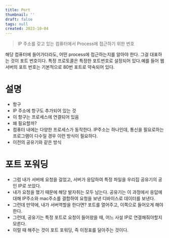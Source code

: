 ```yaml
---
title: Port
thumbnail: ''
draft: false
tags: null
created: 2023-10-04
---
```



 > 
 > IP 주소를 갖고 있는 컴퓨터에서 Process에 접근하기 위한 번호

해당 컴퓨터에 들어가더라도, 어떤 process에 접근하는지를 알아야 한다. 그걸 대표하는 것이 포트 번호이다. 특정 프로토콜은 특정한 포트번호로 설정되어 있다.예를 들어 웹 서버의 포트 번호는 기본적으로 80번 포트로 약속되어 있다.

# 설명

* 항구
* IP 주소에 항구도 추가되어 있는 것
* 이 항구는 프로세스에 연결되어 있음
* 왜 필요할까?
* 컴퓨터 내에는 다양한 프로세스가 동작한다. IP주소는 하나인데, 통신을 필요로하는 프로그램이 다수일 경우 이런 방식이 필요하다.
* 이전의 공유기와 같은 방식

# 포트 포워딩

* 그럼 내가 서버에 요청을 걸었고, 서버가 응답하여 특정 파일을 우리집 공유기의 공인 IP로 쏘았다.
* 내가 요청을 했기 때문에 해당 발자취는 모두 남는다. 공유기는 이 과정에서 응답에 대해 IP주소와 mac주소를 결합하여 요청을 보낸 디바이스로 데이터를 보낸다.
* 그런데 만약에, 내가 서버역할을 한다면? 포트를 열어주고, 이쪽으로 들어오게 해야한다.
* 그런데, 공유기는 특정 포트로 요청이 들어왔을 때, 어느 사설 IP로 연결해줘야할지 모른다.
* 이럴 때 해주는 것이 포트 포워딩, 즉 이정표를 달아주는 것이다.
